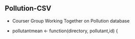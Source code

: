 ## Pollution-CSV
+ Courser Group Working Together on Pollution database

+ pollutantmean <- function(directory, pollutant,id)  {

